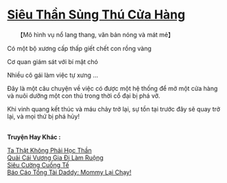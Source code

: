 <a href="https://truyentiki.com/sieu-than-sung-thu-cua-hang.33760/" title="Siêu Thần Sủng Thú Cửa Hàng"><h1>Siêu Thần Sủng Thú Cửa Hàng</h1></a><div style="display:table"><img align="right" style="float: left; padding: 10px;" src="https://truyentiki.com/images/story/200x260/33760.jpg" alt="">【Mô hình vụ nổ lang thang, văn bản nóng và mát mẻ】 <p></p> Có một bộ xương cấp thấp giết chết con rồng vàng <p></p> Cơ quan giám sát với bí mật chó <p></p> Nhiều cô gái làm việc tự xưng ... <p></p> Đây là một câu chuyện về việc có được một hệ thống để mở một cửa hàng và nuôi dưỡng một con thú trong thời cổ đại bị phá vỡ. <p></p> Khi vinh quang kết thúc và máu chảy trở lại, sự tồn tại trước đây sẽ quay trở lại, và mọi thứ bị phá hủy!</div><p><br><b>Truyện Hay Khác :</b></p><a href="https://truyentiki.com/ta-that-khong-phai-hoc-than.33759/" alt="Ta Thật Không Phải Học Thần">Ta Thật Không Phải Học Thần</a><br/><a href="https://github.com/nownovels/top500/tree/master/truyenhay/33880/" alt="Quải Cái Vương Gia Đi Làm Ruộng">Quải Cái Vương Gia Đi Làm Ruộng</a><br/><a href="https://github.com/nownovels/top500/tree/master/truyenhay/33773/" alt="Siêu Cường Cuồng Tế">Siêu Cường Cuồng Tế</a><br/><a href="https://github.com/nownovels/top500/tree/master/truyenhay/33892/" alt="Báo Cáo Tổng Tài Daddy: Mommy Lại Chạy!">Báo Cáo Tổng Tài Daddy: Mommy Lại Chạy!</a><br/>